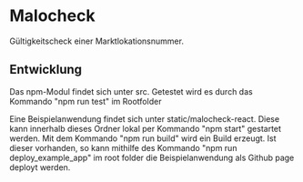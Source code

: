 # Malocheck

Gültigkeitscheck einer Marktlokationsnummer.

## Entwicklung
Das npm-Modul findet sich unter src.
Getestet wird es durch das Kommando "npm run test" im Rootfolder

Eine Beispielanwendung findet sich unter static/malocheck-react. Diese kann innerhalb dieses Ordner lokal per Kommando "npm start" gestartet werden. Mit dem Kommando "npm run build" wird ein Build erzeugt. Ist dieser vorhanden, so kann mithilfe des Kommando "npm run deploy_example_app" im root folder die Beispielanwendung als Github page deployt werden.
